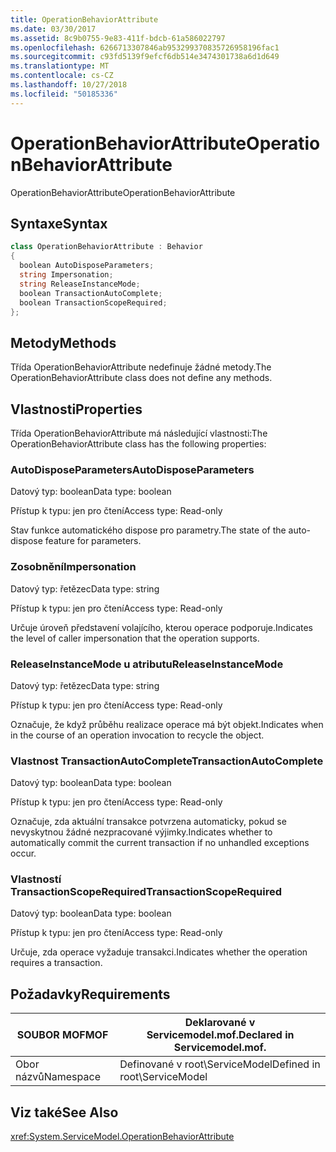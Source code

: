 ```yaml
---
title: OperationBehaviorAttribute
ms.date: 03/30/2017
ms.assetid: 8c9b0755-9e83-411f-bdcb-61a586022797
ms.openlocfilehash: 6266713307846ab953299370835726958196fac1
ms.sourcegitcommit: c93fd5139f9efcf6db514e3474301738a6d1d649
ms.translationtype: MT
ms.contentlocale: cs-CZ
ms.lasthandoff: 10/27/2018
ms.locfileid: "50185336"
---
```

# <a name="operationbehaviorattribute"></a><span data-ttu-id="0d895-102">OperationBehaviorAttribute</span><span class="sxs-lookup"><span data-stu-id="0d895-102">OperationBehaviorAttribute</span></span>
<span data-ttu-id="0d895-103">OperationBehaviorAttribute</span><span class="sxs-lookup"><span data-stu-id="0d895-103">OperationBehaviorAttribute</span></span>  
  
## <a name="syntax"></a><span data-ttu-id="0d895-104">Syntaxe</span><span class="sxs-lookup"><span data-stu-id="0d895-104">Syntax</span></span>  
  
```csharp
class OperationBehaviorAttribute : Behavior  
{  
  boolean AutoDisposeParameters;  
  string Impersonation;  
  string ReleaseInstanceMode;  
  boolean TransactionAutoComplete;  
  boolean TransactionScopeRequired;  
};  
```  
  
## <a name="methods"></a><span data-ttu-id="0d895-105">Metody</span><span class="sxs-lookup"><span data-stu-id="0d895-105">Methods</span></span>  
 <span data-ttu-id="0d895-106">Třída OperationBehaviorAttribute nedefinuje žádné metody.</span><span class="sxs-lookup"><span data-stu-id="0d895-106">The OperationBehaviorAttribute class does not define any methods.</span></span>  
  
## <a name="properties"></a><span data-ttu-id="0d895-107">Vlastnosti</span><span class="sxs-lookup"><span data-stu-id="0d895-107">Properties</span></span>  
 <span data-ttu-id="0d895-108">Třída OperationBehaviorAttribute má následující vlastnosti:</span><span class="sxs-lookup"><span data-stu-id="0d895-108">The OperationBehaviorAttribute class has the following properties:</span></span>  
  
### <a name="autodisposeparameters"></a><span data-ttu-id="0d895-109">AutoDisposeParameters</span><span class="sxs-lookup"><span data-stu-id="0d895-109">AutoDisposeParameters</span></span>  
 <span data-ttu-id="0d895-110">Datový typ: boolean</span><span class="sxs-lookup"><span data-stu-id="0d895-110">Data type: boolean</span></span>  
  
 <span data-ttu-id="0d895-111">Přístup k typu: jen pro čtení</span><span class="sxs-lookup"><span data-stu-id="0d895-111">Access type: Read-only</span></span>  
  
 <span data-ttu-id="0d895-112">Stav funkce automatického dispose pro parametry.</span><span class="sxs-lookup"><span data-stu-id="0d895-112">The state of the auto-dispose feature for parameters.</span></span>  
  
### <a name="impersonation"></a><span data-ttu-id="0d895-113">Zosobnění</span><span class="sxs-lookup"><span data-stu-id="0d895-113">Impersonation</span></span>  
 <span data-ttu-id="0d895-114">Datový typ: řetězec</span><span class="sxs-lookup"><span data-stu-id="0d895-114">Data type: string</span></span>  
  
 <span data-ttu-id="0d895-115">Přístup k typu: jen pro čtení</span><span class="sxs-lookup"><span data-stu-id="0d895-115">Access type: Read-only</span></span>  
  
 <span data-ttu-id="0d895-116">Určuje úroveň představení volajícího, kterou operace podporuje.</span><span class="sxs-lookup"><span data-stu-id="0d895-116">Indicates the level of caller impersonation that the operation supports.</span></span>  
  
### <a name="releaseinstancemode"></a><span data-ttu-id="0d895-117">ReleaseInstanceMode u atributu</span><span class="sxs-lookup"><span data-stu-id="0d895-117">ReleaseInstanceMode</span></span>  
 <span data-ttu-id="0d895-118">Datový typ: řetězec</span><span class="sxs-lookup"><span data-stu-id="0d895-118">Data type: string</span></span>  
  
 <span data-ttu-id="0d895-119">Přístup k typu: jen pro čtení</span><span class="sxs-lookup"><span data-stu-id="0d895-119">Access type: Read-only</span></span>  
  
 <span data-ttu-id="0d895-120">Označuje, že když průběhu realizace operace má být objekt.</span><span class="sxs-lookup"><span data-stu-id="0d895-120">Indicates when in the course of an operation invocation to recycle the object.</span></span>  
  
### <a name="transactionautocomplete"></a><span data-ttu-id="0d895-121">Vlastnost TransactionAutoComplete</span><span class="sxs-lookup"><span data-stu-id="0d895-121">TransactionAutoComplete</span></span>  
 <span data-ttu-id="0d895-122">Datový typ: boolean</span><span class="sxs-lookup"><span data-stu-id="0d895-122">Data type: boolean</span></span>  
  
 <span data-ttu-id="0d895-123">Přístup k typu: jen pro čtení</span><span class="sxs-lookup"><span data-stu-id="0d895-123">Access type: Read-only</span></span>  
  
 <span data-ttu-id="0d895-124">Označuje, zda aktuální transakce potvrzena automaticky, pokud se nevyskytnou žádné nezpracované výjimky.</span><span class="sxs-lookup"><span data-stu-id="0d895-124">Indicates whether to automatically commit the current transaction if no unhandled exceptions occur.</span></span>  
  
### <a name="transactionscoperequired"></a><span data-ttu-id="0d895-125">Vlastností TransactionScopeRequired</span><span class="sxs-lookup"><span data-stu-id="0d895-125">TransactionScopeRequired</span></span>  
 <span data-ttu-id="0d895-126">Datový typ: boolean</span><span class="sxs-lookup"><span data-stu-id="0d895-126">Data type: boolean</span></span>  
  
 <span data-ttu-id="0d895-127">Přístup k typu: jen pro čtení</span><span class="sxs-lookup"><span data-stu-id="0d895-127">Access type: Read-only</span></span>  
  
 <span data-ttu-id="0d895-128">Určuje, zda operace vyžaduje transakci.</span><span class="sxs-lookup"><span data-stu-id="0d895-128">Indicates whether the operation requires a transaction.</span></span>  
  
## <a name="requirements"></a><span data-ttu-id="0d895-129">Požadavky</span><span class="sxs-lookup"><span data-stu-id="0d895-129">Requirements</span></span>  
  
|<span data-ttu-id="0d895-130">SOUBOR MOF</span><span class="sxs-lookup"><span data-stu-id="0d895-130">MOF</span></span>|<span data-ttu-id="0d895-131">Deklarované v Servicemodel.mof.</span><span class="sxs-lookup"><span data-stu-id="0d895-131">Declared in Servicemodel.mof.</span></span>|  
|---------|-----------------------------------|  
|<span data-ttu-id="0d895-132">Obor názvů</span><span class="sxs-lookup"><span data-stu-id="0d895-132">Namespace</span></span>|<span data-ttu-id="0d895-133">Definované v root\ServiceModel</span><span class="sxs-lookup"><span data-stu-id="0d895-133">Defined in root\ServiceModel</span></span>|  
  
## <a name="see-also"></a><span data-ttu-id="0d895-134">Viz také</span><span class="sxs-lookup"><span data-stu-id="0d895-134">See Also</span></span>  
 <xref:System.ServiceModel.OperationBehaviorAttribute>
